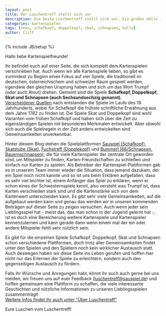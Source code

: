 ```yaml
---
layout: post
title: Der Luschentreff stellt sich vor
description: Die Seite Luschentreff stellt sich vor. Ein großes Hallo im ersten Blog-Post!
categories: kartenspielen
tags: [news, schafkopf, doppelkopf, skat, schnapsen, hallo]
author: Cliff
---
```

{% include JB/setup %}


Hallo liebe Kartenspielfreunde!    

Ihr befindet euch auf einer Seite, die sich komplett dem Kartenspielen verschrieben hat. Auch wenn wir alle Kartenspiele lieben, so gibt es zumindest zu Beginn einen Fokus auf vier Spiele, die traditionell im deutschen, österreichischem und schweizer Raum gespielt werden, irgendwie den gleichen Ursprung haben und sich um das Wort Trumpf (oder auch Atout) drehen. Gemeint sind die Spiele **Schafkopf, Doppelkopf, Skat und Schnapsen (auch Sechsundsechzig genannt)**.     
[Verscheidener Quellen](http://de.wikipedia.org/wiki/Schafkopf) nach entstanden die Spiele im Laufe des 19. Jahrhunderts, wobei für Schafkopf die frühste schriftliche Erwähnung aus dem Jahre 1782 zu finden ist. Die Spiele Skat und Doppelkopf sind wohl Varianten vom frühen Schafkopf und haben sich über die Zeit zu eigenständigen Spielen mit besonderen Merkmalen entwickelt. Aber obwohl sich auch die Spielregeln in der Zeit anders entwickelten sind Gemeinsamkeiten unverkennbar.

Hinter diesem Blog stehen die Spielplattformen [Sauspiel (Schafkopf)](https://www.sauspiel.de), [Skatstube (Skat)](https://www.skatstube.de), [Fuchstreff (Dopplekopf)](https://www.fuchstreff.de) und [Bummerl (66/Schnapsen, Bauernschnapsen)](https://www.bummerl.at), die für viele Kartenspieler der zentrale Ort geworden sind, um Mitspieler zu finden, Karten-Freundschaften zu schließen und einfach nur Karten zu spielen. Als Betreiber der Kartenspiel-Plattformen gab es in unserem Team immer wieder die Situation, dass jemand dazukam, der ein Spiel noch nicht kannte und so ist uns beim Erklären aufgefallen, dass es sehr viel leichter ist, einem Anfänger das Spiel zu erklären, wenn er schon eines der Schwesternspiele kennt, also versteht was Trumpf ist, dass Karten verschieden stark sind und die Kartenstärke sich von dem Kartenwert unterscheiden kann. Es gibt sehr viele Gemeinsamkeiten, auf die aufgebaut werden kann und genau das werden wir in unseren kommenden Beiträgen auf dieser Seite zu zeigen versuchen. Auch wenn jeder sein Lieblingsspiel hat - meist das, das man schon in der Jugend gelernt hat -, ist es doch eine Bereicherung weitere Kartenspiele und Kartenspieler kennenzulernen und kann gerade dann wenn einem mal der ein oder andere Mitspieler fehlt sehr nützlich sein. 

Es gibt für die einzelnen Spiele Schafkopf, Doppelkopf, Skat und Schnapsen schon verschiedene Plattformen, doch trotz aller Gemeinsamkeiten findet unter den Spielen und den Spielern noch kein wirklicher Austausch statt. Auch deswegen haben wir diese Seite ins Leben gerufen und hoffen hier nicht nur das Erlernen der Spiele zu erleichtern, sondern auch den gegenseitigen Austausch zu fördern.


Falls ihr Wünsche und Anregungen habt, könnt ihr euch auch gerne bei uns melden, wir freuen uns auf euer Feedback (luschentreff@sauspiel.de) und hoffen gemeinsam eine Plattform zu schaffen, die viele interessante Geschichten und nützliche Informationen zu unseren Lieblingsspielen zusammenträgt!    
[Weitere Infos findet ihr auch unter "Über Luschentreff"](/der-luschentreff)
    

Eure Luschen vom Luschentreff!
